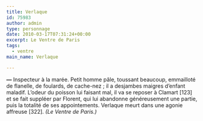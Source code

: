 ```yaml
---
title: Verlaque
id: 75983
author: admin
type: personnage
date: 2010-03-17T07:31:24+00:00
excerpt: Le Ventre de Paris
tags:
  - ventre
main_name: Verlaque

---
```

**—** Inspecteur à la marée. Petit homme pâle, toussant beaucoup, emmailloté de flanelle, de foulards, de cache-nez ; il a desjambes maigres d&rsquo;enfant maladif. L&rsquo;odeur du poisson lui faisant mal, il va se reposer à Clamart [123] et se fait suppléer par Florent, qui lui abandonne généreusement une partie, puis la totalité de ses appointements. Verlaque meurt dans une agonie affreuse [322]. _(Le Ventre de Paris.)_
